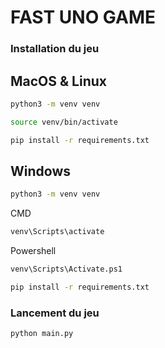 # FAST UNO GAME

### Installation du jeu

## MacOS & Linux

```sh
python3 -m venv venv
```

```sh
source venv/bin/activate
```

```sh
pip install -r requirements.txt
```

## Windows

```sh
python3 -m venv venv
```

CMD

```sh
venv\Scripts\activate
```

Powershell

```sh
venv\Scripts\Activate.ps1
```

```sh
pip install -r requirements.txt
```

### Lancement du jeu

```sh
python main.py
```
